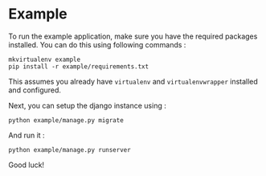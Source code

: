 # Example

To run the example application, make sure you have the required
packages installed.  You can do this using following commands :

```shell
mkvirtualenv example
pip install -r example/requirements.txt
```

This assumes you already have ``virtualenv`` and ``virtualenvwrapper``
installed and configured.

Next, you can setup the django instance using :

```shell
python example/manage.py migrate
```

And run it :
```shell
python example/manage.py runserver
```

Good luck!
